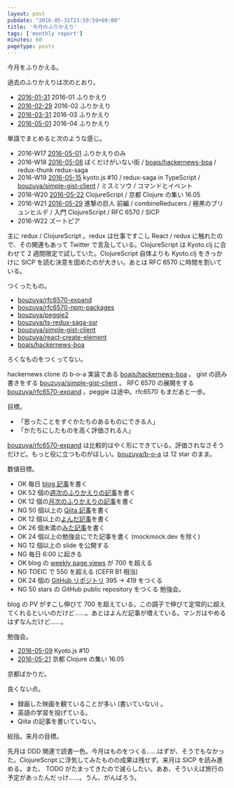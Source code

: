 ```yaml
---
layout: post
pubdate: "2016-05-31T23:59:59+09:00"
title: '今月のふりかえり'
tags: ['monthly report']
minutes: 60
pagetype: posts
---
```

今月をふりかえる。

過去のふりかえりは次のとおり。

- [2016-01-31][] 2016-01 ふりかえり
- [2016-02-29][] 2016-02 ふりかえり
- [2016-03-31][] 2016-03 ふりかえり
- [2016-05-01][] 2016-04 ふりかえり

単語でまとめると次のような感じ。

- 2016-W17 [2016-05-01][] ふりかえりのみ
- 2016-W18 [2016-05-08][] ぼくだけがいない街 /  [boajs/hackernews-boa][] / redux-thunk redux-saga
- 2016-W19 [2016-05-15][] kyoto.js #10 / redux-saga in TypeScript / [bouzuya/simple-gist-client][] / ミスミソウ / コマンドとイベント
- 2016-W20 [2016-05-22][] ClojureScript / 京都 Clojure の集い 16.05
- 2016-W21 [2016-05-29][] 進撃の巨人 前編 / combineReducers / 極黒のブリュンヒルデ / 入門 ClojureScript / RFC 6570 / SICP
- 2016-W22 ズートピア

主に redux / ClojureScript 。redux は仕事ですこし React / redux に触れたので、その関連もあって Twitter で言及している。ClojureScript は Kyoto.clj に合わせて 2 週間限定で試していた。ClojureScript 自体よりも Kyoto.clj をきっかけに SICP を読む決意を固めたのが大きい。あとは RFC 6570 に時間を割いている。

つくったもの。

- [bouzuya/rfc6570-expand][]
- [bouzuya/rfc6570-npm-packages][]
- [bouzuya/peggie2][]
- [bouzuya/ts-redux-saga-ssr][]
- [bouzuya/simple-gist-client][]
- [bouzuya/react-create-element][]
- [boajs/hackernews-boa][]

ろくなものをつくってない。

hackernews clone の b-o-a 実装である [boajs/hackernews-boa][] 。 gist の読み書きをする [bouzuya/simple-gist-client][] 。 RFC 6570 の展開をする [bouzuya/rfc6570-expand][] 。peggie は途中。rfc6570 もまだあと一歩。

目標。

- 「思ったことをすぐかたちのあるものにできる人」
- 「かたちにしたものを高く評価される人」

[bouzuya/rfc6570-expand][] は比較的はやく形にできている。評価されなさそうだけど。もっと役に立つものがほしい。[bouzuya/b-o-a][] は 12 star のまま。

数値目標。

- OK 毎日 [blog 記事](http://graph.hatena.ne.jp/bouzuya/bbn-entries-all/)を書く
- OK 52 個の[週次のふりかえりの記事](http://graph.hatena.ne.jp/bouzuya/bbn-entries-weekly-report/)を書く
- OK 12 個の[月次のふりかえりの記事](http://graph.hatena.ne.jp/bouzuya/bbn-entries-monthly-report/)を書く
- NG 50 個以上の [Qiita 記事](http://graph.hatena.ne.jp/bouzuya/qiita-items/)を書く
- OK 12 個以上の[よんだ記事](http://graph.hatena.ne.jp/bouzuya/bbn-entries-book/)を書く
- OK 26 個未満の[みた記事](http://graph.hatena.ne.jp/bouzuya/bbn-entries-movie/)を書く
- OK 24 個以上の勉強会にでた記事を書く (mockmock.dev を除く)
- NG 12 個以上の slide を公開する
- NG 毎日 6:00 に起きる
- OK blog の [weekly page views](http://graph.hatena.ne.jp/bouzuya/weekly-pageviews/)  が 700 を超える
- NG TOEIC で 550 を超える (CEFR B1 相当)
- OK 24 個の [GitHub リポジトリ](http://graph.hatena.ne.jp/bouzuya/GitHub%20Public%20Repos/) 395 → 419 をつくる
- NG 50 stars の GitHub public repository をつくる
勉強会。

blog の PV がすこし伸びて 700 を超えている。この調子で伸びて定常的に超えてくれるといいのだけど……。あとはよんだ記事が増えている。マンガはやめるはずなんだけど……。

勉強会。

- [2016-05-09][] Kyoto.js #10
- [2016-05-21][] 京都 Clojure の集い 16.05

京都ばかりだ。

良くない点。

- 録画した映画を観ていることが多い (書いていない) 。
- 英語の学習を投げている。
- Qiita の記事を書いていない。

総括。来月の目標。

先月は DDD 関連で読書一色。今月はものをつくる……はずが、そうでもなかった。ClojureScript に浮気してみたものの成果は残せず。来月は SICP を読み進める。また、 TODO がたまってきたので減らしたい。ああ、そういえば旅行の予定があったんだっけ……。うん、がんばろう。

[2016-01-31]: http://blog.bouzuya.net/2016/01/31/
[2016-02-29]: http://blog.bouzuya.net/2016/02/29/
[2016-03-31]: http://blog.bouzuya.net/2016/03/31/
[2016-05-01]: http://blog.bouzuya.net/2016/05/01/
[2016-05-08]: http://blog.bouzuya.net/2016/05/08/
[2016-05-09]: http://blog.bouzuya.net/2016/05/09/
[2016-05-15]: http://blog.bouzuya.net/2016/05/15/
[2016-05-21]: http://blog.bouzuya.net/2016/05/21/
[2016-05-22]: http://blog.bouzuya.net/2016/05/22/
[2016-05-29]: http://blog.bouzuya.net/2016/05/29/
[boajs/hackernews-boa]: https://github.com/boajs/hackernews-boa
[bouzuya/b-o-a]: https://github.com/bouzuya/b-o-a
[bouzuya/peggie2]: https://github.com/bouzuya/peggie2
[bouzuya/react-create-element]: https://github.com/bouzuya/react-create-element
[bouzuya/rfc6570-expand]: https://github.com/bouzuya/rfc6570-expand
[bouzuya/rfc6570-npm-packages]: https://github.com/bouzuya/rfc6570-npm-packages
[bouzuya/simple-gist-client]: https://github.com/bouzuya/simple-gist-client
[bouzuya/ts-redux-saga-ssr]: https://github.com/bouzuya/ts-redux-saga-ssr
